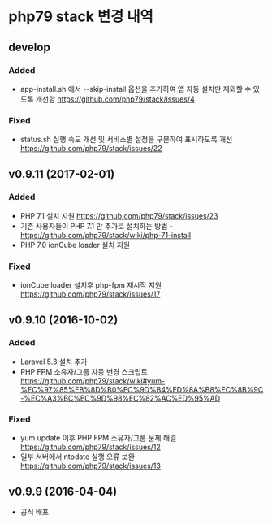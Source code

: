 # php79 stack 변경 내역

## develop

### Added
- app-install.sh 에서 --skip-install 옵션을 추가하여 앱 자동 설치만 제외할 수 있도록 개선함 https://github.com/php79/stack/issues/4

### Fixed
- status.sh 실행 속도 개선 및 서비스별 설정을 구분하여 표시하도록 개선 https://github.com/php79/stack/issues/22 

## v0.9.11 (2017-02-01)

### Added
- PHP 7.1 설치 지원 https://github.com/php79/stack/issues/23
 - 기존 사용자들이 PHP 7.1 만 추가로 설치하는 방법 - https://github.com/php79/stack/wiki/php-71-install
- PHP 7.0 ionCube loader 설치 지원

### Fixed
- ionCube loader 설치후 php-fpm 재시작 지원 https://github.com/php79/stack/issues/17

## v0.9.10 (2016-10-02)

### Added
- Laravel 5.3 설치 추가
- PHP FPM 소유자/그룹 자동 변경 스크립트 https://github.com/php79/stack/wiki#yum-%EC%97%85%EB%8D%B0%EC%9D%B4%ED%8A%B8%EC%8B%9C-%EC%A3%BC%EC%9D%98%EC%82%AC%ED%95%AD

### Fixed
- yum update 이후 PHP FPM 소유자/그룹 문제 해결 https://github.com/php79/stack/issues/12
- 일부 서버에서 ntpdate 실행 오류 보완 https://github.com/php79/stack/issues/13 

## v0.9.9 (2016-04-04)

- 공식 배포 
